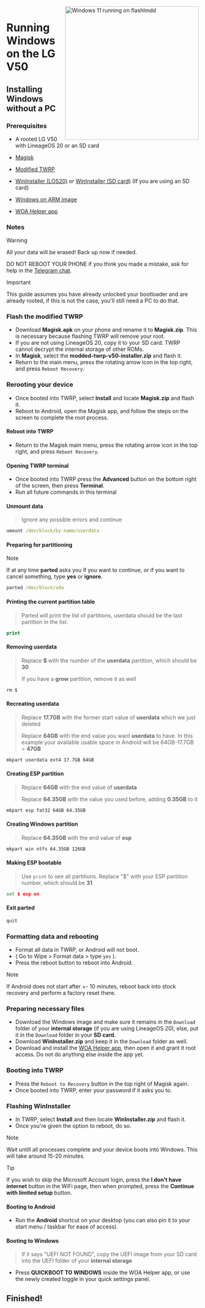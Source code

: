 <img align="right" src="https://github.com/n00b69/woa-flashlmdd/blob/main/flashlmdd.png" width="350" alt="Windows 11 running on flashlmdd">

# Running Windows on the LG V50

## Installing Windows without a PC

### Prerequisites
- A rooted LG V50 with LineageOS 20 or an SD card

- [Magisk](https://github.com/topjohnwu/Magisk/releases/latest)

- [Modified TWRP](https://github.com/n00b69/woa-flashlmdd/releases/download/Files/modded-twrp-v50-installer.zip)

- [WinInstaller (LOS20)](https://github.com/n00b69/woa-flashlmdd/releases/download/Files/FlashlmddWinInstaller.zip) or [WinInstaller (SD card)](https://github.com/n00b69/woa-flashlmdd/releases/download/Files/FlashlmddWinInstallerSDCARD.zip) (If you are using an SD card)

- [Windows on ARM image](https://arkt-7.github.io/woawin/)

- [WOA Helper app](https://github.com/n00b69/woa-helper/releases/tag/APK)

### Notes
> [!WARNING]  
> All your data will be erased! Back up now if needed.
> 
> DO NOT REBOOT YOUR PHONE if you think you made a mistake, ask for help in the [Telegram chat](https://t.me/woahelperchat).

> [!Important]
> This guide assumes you have already unlocked your bootloader and are already rooted, if this is not the case, you'll still need a PC to do that.

### Flash the modified TWRP
- Download **Magisk.apk** on your phone and rename it to **Magisk.zip**. This is necessary because flashing TWRP will remove your root.
- If you are not using LineageOS 20, copy it to your SD card. TWRP cannot decrypt the internal storage of other ROMs.
- In **Magisk**, select the **modded-twrp-v50-installer.zip** and flash it.
- Return to the main menu, press the rotating arrow icon in the top right, and press `Reboot Recovery`.

### Rerooting your device
- Once booted into TWRP, select **Install** and locate **Magisk.zip** and flash it.
- Reboot to Android, open the Magisk app, and follow the steps on the screen to complete the root process.

#### Reboot into TWRP
- Return to the Magisk main menu, press the rotating arrow icon in the top right, and press `Reboot Recovery`.

#### Opening TWRP terminal
- Once booted into TWRP press the **Advanced** button on the bottom right of the screen, then press **Terminal**.
- Run all future commands in this terminal

#### Unmount data
> Ignore any possible errors and continue
```cmd
umount /dev/block/by-name/userdata
```

#### Preparing for partitioning
> [!Note]
> If at any time **parted** asks you if you want to continue, or if you want to cancel something, type **yes** or **ignore**.
```cmd
parted /dev/block/sda
```

#### Printing the current partition table
> Parted will print the list of partitions, userdata should be the last partition in the list.
```cmd
print
```

#### Removing userdata
> Replace **$** with the number of the **userdata** partition, which should be **30**
>
> If you have a **grow** partition, remove it as well
```cmd
rm $
```

#### Recreating userdata
> Replace **17.7GB** with the former start value of **userdata** which we just deleted
>
> Replace **64GB** with the end value you want **userdata** to have. In this example your available usable space in Android will be 64GB-17.7GB = **47GB**
```cmd
mkpart userdata ext4 17.7GB 64GB
```

#### Creating ESP partition
> Replace **64GB** with the end value of **userdata**
>
> Replace **64.35GB** with the value you used before, adding **0.35GB** to it
```cmd
mkpart esp fat32 64GB 64.35GB
```

#### Creating Windows partition
> Replace **64.35GB** with the end value of **esp**
```cmd
mkpart win ntfs 64.35GB 126GB
```

#### Making ESP bootable
> Use `print` to see all partitions. Replace "$" with your ESP partition number, which should be **31**
```cmd
set $ esp on
```

#### Exit parted
```cmd
quit
```

### Formatting data and rebooting
- Format all data in TWRP, or Android will not boot.
- ( Go to Wipe > Format data > type `yes` ).
- Press the reboot button to reboot into Android.
> [!Note]
> If Android does not start after +- 10 minutes, reboot back into stock recovery and perform a factory reset there.

### Preparing necessary files
- Download the Windows image and make sure it remains in the `Download` folder of your **internal storage** (if you are using LineageOS 20), else, put it in the `Download` folder in your **SD card**.
- Download **WinInstaller.zip** and keep it in the `Download` folder as well.
- Download and install the [WOA Helper app](https://github.com/Marius586/WoA-Helper-update/releases/tag/WOA), then open it and grant it root access. Do not do anything else inside the app yet.

### Booting into TWRP
- Press the `Reboot to Recovery` button in the top right of Magisk again.
- Once booted into TWRP, enter your password if it asks you to.

### Flashing WinInstaller
- In TWRP, select **Install** and then locate **WinInstaller.zip** and flash it.
- Once you're given the option to reboot, do so.
> [!Note]
> Wait untill all processes complete and your device boots into Windows. This will take around 15-20 minutes.

> [!Tip]
> If you wish to skip the Microsoft Account login, press the **I don't have internet** button in the WiFi page, then when prompted, press the **Continue with limited setup** button.

#### Booting to Android
- Run the **Android** shortcut on your desktop (you can also pin it to your start menu / taskbar for ease of access).

#### Booting to Windows
> If it says "UEFI NOT FOUND", copy the UEFI image from your SD card into the UEFI folder of your **internal storage**
- Press **QUICKBOOT TO WINDOWS** inside the WOA Helper app, or use the newly created toggle in your quick settings panel.

## Finished!
